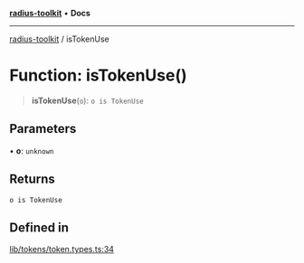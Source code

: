 [**radius-toolkit**](../README.md) • **Docs**

***

[radius-toolkit](../globals.md) / isTokenUse

# Function: isTokenUse()

> **isTokenUse**(`o`): `o is TokenUse`

## Parameters

• **o**: `unknown`

## Returns

`o is TokenUse`

## Defined in

[lib/tokens/token.types.ts:34](https://github.com/rangle/radius-token-tango/blob/0fa25351e79af51a833bcebadbd83e27a9791a4f/packages/radius-toolkit/src/lib/tokens/token.types.ts#L34)
